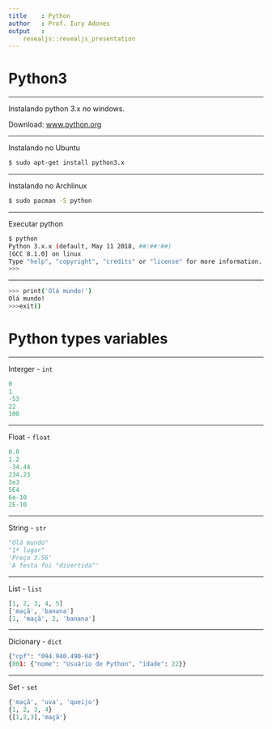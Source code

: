 ```yaml
---
title    : Python
author   : Prof. Iury Adones
output   : 
    revealjs::revealjs_presentation
---
```


# Python3

---

Instalando python 3.x no windows.

Download: www.python.org

---

Instalando no Ubuntu

```bash
$ sudo apt-get install python3.x
```

---

Instalando no Archlinux

```bash
$ sudo pacman -S python
```

---

Executar python

```bash
$ python
Python 3.x.x (default, May 11 2018, ##:##:##) 
[GCC 8.1.0] on linux
Type "help", "copyright", "credits" or "license" for more information.
>>> 
```

---

```bash
>>> print('Olá mundo!')
Olá mundo!
>>>exit()
```

# Python types variables

---

Interger - `int`

```python
0
1
-53
22
100
```

---

Float - `float`

```python
0.0
1.2
-34.44
234.23
3e3
5E4
6e-10
2E-10
```

---

String - `str`

```python
"Olá mundo"
"1º lugar"
'Preço 3.56'
'A festa foi "divertida"'
```

---

List - `list`

```python
[1, 2, 3, 4, 5]
['maçã', 'banana']
[1, 'maçã', 2, 'banana']
```

---

Dicionary - `dict`

```python
{"cpf": "094.940.490-04"}
{001: {"nome": "Usuário de Python", "idade": 22}}
```

---

Set - `set`

```python
{'maçã', 'uva', 'queijo'}
{1, 2, 3, 4}
{[1,2,3],'maçã'}
```
